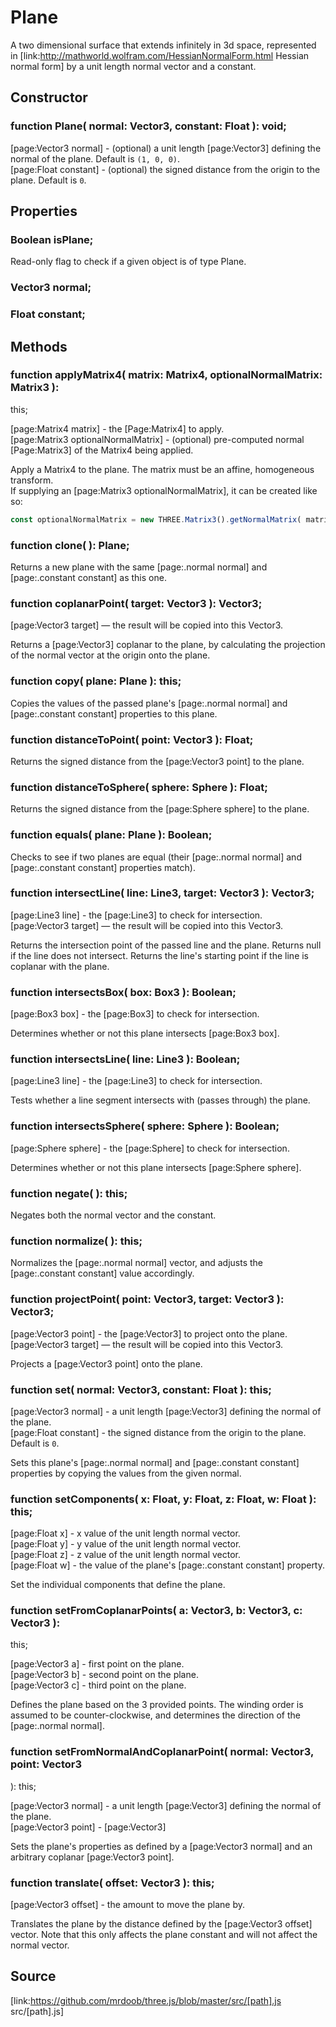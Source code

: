 # Plane

A two dimensional surface that extends infinitely in 3d space, represented in
[link:http://mathworld.wolfram.com/HessianNormalForm.html Hessian normal form]
by a unit length normal vector and a constant.

## Constructor

###  function Plane( normal: Vector3, constant: Float ): void;

[page:Vector3 normal] - (optional) a unit length [page:Vector3] defining the
normal of the plane. Default is `(1, 0, 0)`.  
[page:Float constant] - (optional) the signed distance from the origin to the
plane. Default is `0`.

## Properties

###  Boolean isPlane;

Read-only flag to check if a given object is of type Plane.

###  Vector3 normal;

###  Float constant;

## Methods

###  function applyMatrix4( matrix: Matrix4, optionalNormalMatrix: Matrix3 ):
this;

[page:Matrix4 matrix] - the [Page:Matrix4] to apply.  
[page:Matrix3 optionalNormalMatrix] - (optional) pre-computed normal
[Page:Matrix3] of the Matrix4 being applied.  
  
Apply a Matrix4 to the plane. The matrix must be an affine, homogeneous
transform.  
If supplying an [page:Matrix3 optionalNormalMatrix], it can be created like
so:  
```ts  
const optionalNormalMatrix = new THREE.Matrix3().getNormalMatrix( matrix );  
```  

###  function clone( ): Plane;

Returns a new plane with the same [page:.normal normal] and [page:.constant
constant] as this one.

###  function coplanarPoint( target: Vector3 ): Vector3;

[page:Vector3 target] — the result will be copied into this Vector3.  
  
Returns a [page:Vector3] coplanar to the plane, by calculating the projection
of the normal vector at the origin onto the plane.

###  function copy( plane: Plane ): this;

Copies the values of the passed plane's [page:.normal normal] and
[page:.constant constant] properties to this plane.

###  function distanceToPoint( point: Vector3 ): Float;

Returns the signed distance from the [page:Vector3 point] to the plane.

###  function distanceToSphere( sphere: Sphere ): Float;

Returns the signed distance from the [page:Sphere sphere] to the plane.

###  function equals( plane: Plane ): Boolean;

Checks to see if two planes are equal (their [page:.normal normal] and
[page:.constant constant] properties match).

###  function intersectLine( line: Line3, target: Vector3 ): Vector3;

[page:Line3 line] - the [page:Line3] to check for intersection.  
[page:Vector3 target] — the result will be copied into this Vector3.  
  
Returns the intersection point of the passed line and the plane. Returns null
if the line does not intersect. Returns the line's starting point if the line
is coplanar with the plane.

###  function intersectsBox( box: Box3 ): Boolean;

[page:Box3 box] - the [page:Box3] to check for intersection.  
  
Determines whether or not this plane intersects [page:Box3 box].

###  function intersectsLine( line: Line3 ): Boolean;

[page:Line3 line] - the [page:Line3] to check for intersection.  
  
Tests whether a line segment intersects with (passes through) the plane.

###  function intersectsSphere( sphere: Sphere ): Boolean;

[page:Sphere sphere] - the [page:Sphere] to check for intersection.  
  
Determines whether or not this plane intersects [page:Sphere sphere].

###  function negate( ): this;

Negates both the normal vector and the constant.

###  function normalize( ): this;

Normalizes the [page:.normal normal] vector, and adjusts the [page:.constant
constant] value accordingly.

###  function projectPoint( point: Vector3, target: Vector3 ): Vector3;

[page:Vector3 point] - the [page:Vector3] to project onto the plane.  
[page:Vector3 target] — the result will be copied into this Vector3.  
  
Projects a [page:Vector3 point] onto the plane.

###  function set( normal: Vector3, constant: Float ): this;

[page:Vector3 normal] - a unit length [page:Vector3] defining the normal of
the plane.  
[page:Float constant] - the signed distance from the origin to the plane.
Default is `0`.  
  
Sets this plane's [page:.normal normal] and [page:.constant constant]
properties by copying the values from the given normal.

###  function setComponents( x: Float, y: Float, z: Float, w: Float ): this;

[page:Float x] - x value of the unit length normal vector.  
[page:Float y] - y value of the unit length normal vector.  
[page:Float z] - z value of the unit length normal vector.  
[page:Float w] - the value of the plane's [page:.constant constant] property.  
  
Set the individual components that define the plane.

###  function setFromCoplanarPoints( a: Vector3, b: Vector3, c: Vector3 ):
this;

[page:Vector3 a] - first point on the plane.  
[page:Vector3 b] - second point on the plane.  
[page:Vector3 c] - third point on the plane.  
  
Defines the plane based on the 3 provided points. The winding order is assumed
to be counter-clockwise, and determines the direction of the [page:.normal
normal].

###  function setFromNormalAndCoplanarPoint( normal: Vector3, point: Vector3
): this;

[page:Vector3 normal] - a unit length [page:Vector3] defining the normal of
the plane.  
[page:Vector3 point] - [page:Vector3]  
  
Sets the plane's properties as defined by a [page:Vector3 normal] and an
arbitrary coplanar [page:Vector3 point].

###  function translate( offset: Vector3 ): this;

[page:Vector3 offset] - the amount to move the plane by.  
  
Translates the plane by the distance defined by the [page:Vector3 offset]
vector. Note that this only affects the plane constant and will not affect the
normal vector.

## Source

[link:https://github.com/mrdoob/three.js/blob/master/src/[path].js
src/[path].js]

